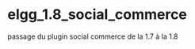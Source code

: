 elgg_1.8_social_commerce
========================

passage du plugin social commerce de la 1.7 à la 1.8